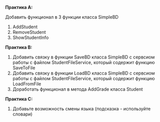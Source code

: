 **Практика A:**

Добавить  функционал в 3 функции класса SimpleBD 
1. AddStudent
2. RemoveStudent
3. ShowStudentInfo


**Практика B:**

1. Добавить связку в функции SaveBD класса SimpleBD с сервсиом работы с файлом StudentFileService, который содержит функцию SaveToFile 
2. Добавить связку в функции LoadBD класса SimpleBD с сервсиом работы с файлом StudentFileService, который содержит функцию LoadFromFile
3. Доработать функционал в метода  AddGrade класса Student

**Практика С:**

1. Добавьте возможность смены языка (подсказка - используйте словари)
